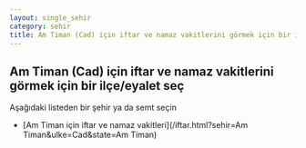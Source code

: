 ```yaml
---
layout: single_sehir
category: sehir
title: Am Timan (Cad) için iftar ve namaz vakitlerini görmek için bir ilçe/eyalet seç
---
```



## Am Timan (Cad) için iftar ve namaz vakitlerini görmek için bir ilçe/eyalet seç

Aşağıdaki listeden bir şehir ya da semt seçin


* [Am Timan için iftar ve namaz vakitleri](/iftar.html?sehir=Am Timan&ulke=Cad&state=Am Timan)
